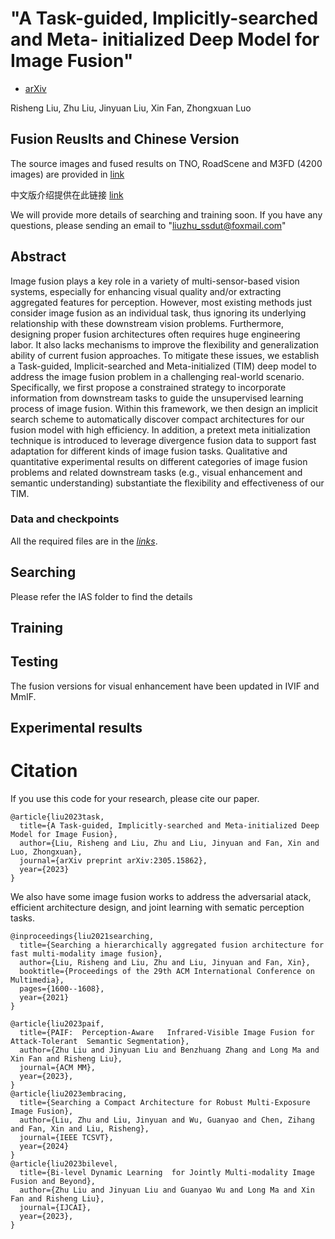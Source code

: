 
#  "A Task-guided, Implicitly-searched and Meta- initialized Deep Model for Image Fusion"




- [arXiv](https://arxiv.org/abs/2305.15862)

Risheng Liu, Zhu Liu, Jinyuan Liu, Xin Fan, Zhongxuan Luo

## Fusion Reuslts and Chinese Version

The source images and fused results on TNO, RoadScene and M3FD (4200 images) are
provided in [link](https://drive.google.com/drive/folders/1D_pAOXA6edDYc2_gDcfBTB0iJiTR7XvM)

中文版介绍提供在此链接 [link]()

We will provide more details of searching and training soon.
If you have any questions, please sending an email to "liuzhu_ssdut@foxmail.com"

## Abstract
Image fusion plays a key role in a variety of multi-sensor-based vision systems, especially for enhancing visual quality and/or extracting aggregated 
features for perception. However, most existing methods just consider image fusion as an individual task, 
thus ignoring its underlying relationship with these downstream vision problems. Furthermore, 
designing proper fusion architectures often requires huge engineering labor. It also lacks mechanisms to improve 
the flexibility and generalization ability of current fusion approaches.
 To mitigate these issues, we establish a Task-guided, Implicit-searched and Meta-initialized (TIM) deep model to address the image fusion problem 
 in a challenging real-world scenario. Specifically, we first propose a constrained strategy to incorporate information from downstream tasks to 
 guide the unsupervised learning process of image fusion. Within this framework, we then design an implicit search scheme to automatically discover
  compact architectures for our fusion model with high efficiency. In addition, a pretext meta initialization technique is introduced to leverage
   divergence fusion data to support fast adaptation for different kinds of image fusion tasks. Qualitative and quantitative experimental results
    on different categories of image fusion problems and related downstream tasks (e.g., visual enhancement and semantic understanding) 
substantiate the flexibility and effectiveness of our TIM. 

### Data and checkpoints
All the required files are in the *[links](https://drive.google.com/drive/folders/1X91RfVWWuI7hYTWY34pmE4y16VAMtAPT?usp=drive_link)*.

## Searching
 Please refer the IAS folder to find the details
## Training

## Testing
The fusion versions for visual enhancement have been updated in IVIF and MmIF.

## Experimental results

# Citation
If you use this code for your research, please cite our paper.


```
@article{liu2023task,
  title={A Task-guided, Implicitly-searched and Meta-initialized Deep Model for Image Fusion},
  author={Liu, Risheng and Liu, Zhu and Liu, Jinyuan and Fan, Xin and Luo, Zhongxuan},
  journal={arXiv preprint arXiv:2305.15862},
  year={2023}
}

```

We also have some image fusion works to address the adversarial atack, efficient architecture design,
and joint learning with  sematic perception tasks.

```
@inproceedings{liu2021searching,
  title={Searching a hierarchically aggregated fusion architecture for fast multi-modality image fusion},
  author={Liu, Risheng and Liu, Zhu and Liu, Jinyuan and Fan, Xin},
  booktitle={Proceedings of the 29th ACM International Conference on Multimedia},
  pages={1600--1608},
  year={2021}
}

@article{liu2023paif,
  title={PAIF:  Perception-Aware   Infrared-Visible Image Fusion for Attack-Tolerant  Semantic Segmentation},
  author={Zhu Liu and Jinyuan Liu and Benzhuang Zhang and Long Ma and Xin Fan and Risheng Liu},
  journal={ACM MM},
  year={2023},
}
@article{liu2023embracing,
  title={Searching a Compact Architecture for Robust Multi-Exposure Image Fusion},
  author={Liu, Zhu and Liu, Jinyuan and Wu, Guanyao and Chen, Zihang and Fan, Xin and Liu, Risheng},
  journal={IEEE TCSVT},
  year={2024}
}
@article{liu2023bilevel,
  title={Bi-level Dynamic Learning  for Jointly Multi-modality Image Fusion and Beyond},
  author={Zhu Liu and Jinyuan Liu and Guanyao Wu and Long Ma and Xin Fan and Risheng Liu},
  journal={IJCAI},
  year={2023},
}
```

